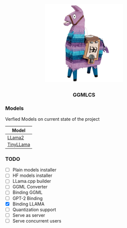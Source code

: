<h1 align="center">
  <br>
  <img src="logo.png" alt="ggmlcs" width="250">
  <br>
</h1>

<h3 align="center">
  GGMLCS
</h3>

### Models
Verfied Models on current state of the project

|  Model  |
| ------- |
|  [LLama2](https://huggingface.co/TheBloke/llama-2-7B-Guanaco-QLoRA-GGUF) |
|  [TinyLLama](https://huggingface.co/TheBloke/TinyLlama-1.1B-Chat-v1.0-GGUF/tree/main)  |

### TODO
- [ ] Plain models installer
- [ ] HF models installer
- [ ] LLama.cpp builder
- [ ] GGML Converter
- [ ] Binding GGML
- [ ] GPT-2 Binding
- [x] Binding LLAMA
- [ ] Quantization support
- [ ] Serve as server
- [ ] Serve concurrent users
